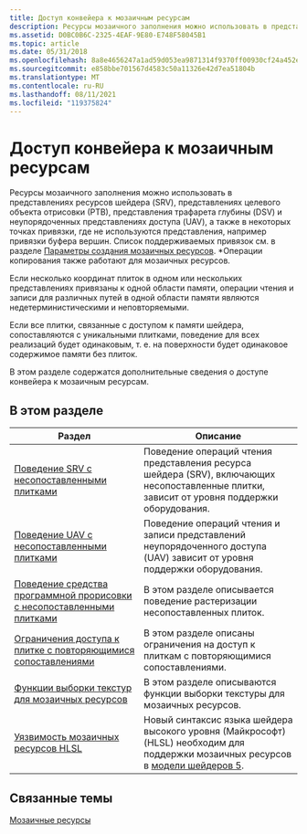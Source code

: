```yaml
---
title: Доступ конвейера к мозаичным ресурсам
description: Ресурсы мозаичного заполнения можно использовать в представлениях ресурсов шейдера (SRV), представлениях целевого объекта отрисовки (РТВ), представления трафарета глубины (DSV) и неупорядоченных представлениях доступа (UAV), а также в некоторых точках привязки, где не используются представления, например привязки буфера вершин.
ms.assetid: D0BC0B6C-2325-4EAF-9E80-E748F58045B1
ms.topic: article
ms.date: 05/31/2018
ms.openlocfilehash: 8a8e4656247a1ad59d053ea9871314f9370ff00930cf24a452e363775101f58d
ms.sourcegitcommit: e858bbe701567d4583c50a11326e42d7ea51804b
ms.translationtype: MT
ms.contentlocale: ru-RU
ms.lasthandoff: 08/11/2021
ms.locfileid: "119375824"
---
```

# <a name="pipeline-access-to-tiled-resources"></a>Доступ конвейера к мозаичным ресурсам

Ресурсы мозаичного заполнения можно использовать в представлениях ресурсов шейдера (SRV), представлениях целевого объекта отрисовки (РТВ), представления трафарета глубины (DSV) и неупорядоченных представлениях доступа (UAV), а также в некоторых точках привязки, где не используются представления, например привязки буфера вершин. Список поддерживаемых привязок см. в разделе [Параметры создания мозаичных ресурсов](tiled-resource-creation-parameters.md). \*Операции копирования также работают для мозаичных ресурсов.

Если несколько координат плиток в одном или нескольких представлениях привязаны к одной области памяти, операции чтения и записи для различных путей в одной области памяти являются недетерминистическими и неповторяемыми.

Если все плитки, связанные с доступом к памяти шейдера, сопоставляются с уникальными плитками, поведение для всех реализаций будет одинаковым, т. е. на поверхности будет одинаковое содержимое памяти без плиток.

В этом разделе содержатся дополнительные сведения о доступе конвейера к мозаичным ресурсам.

## <a name="in-this-section"></a>В этом разделе



| Раздел                                                                                                              | Описание                                                                                                                                                               |
|--------------------------------------------------------------------------------------------------------------------|---------------------------------------------------------------------------------------------------------------------------------------------------------------------------|
| [Поведение SRV с несопоставленными плитками](srv-behavior-with-non-mapped-tiles.md)<br/>                            | Поведение операций чтения представления ресурса шейдера (SRV), включающих несопоставленные плитки, зависит от уровня поддержки оборудования. <br/>                                          |
| [Поведение UAV с несопоставленными плитками](uav-behavior-with-non-mapped-tiles.md)<br/>                            | Поведение операций чтения и записи представлений неупорядоченного доступа (UAV) зависит от уровня поддержки оборудования. <br/>                                                            |
| [Поведение средства программной прорисовки с несопоставленными плитками](rasterizer-behavior-with-non-mapped-tiles.md)<br/>              | В этом разделе описывается поведение растеризации несопоставленных плиток.<br/>                                                                                              |
| [Ограничения доступа к плитке с повторяющимися сопоставлениями](tile-access-limitations-with-duplicate-mappings-.md)<br/> | В этом разделе описаны ограничения на доступ к плиткам с повторяющимися сопоставлениями.<br/>                                                                                        |
| [Функции выборки текстур для мозаичных ресурсов](tiled-resources-texture-sampling-features.md)<br/>              | В этом разделе описываются функции выборки текстуры для мозаичных ресурсов.<br/>                                                                                              |
| [Уязвимость мозаичных ресурсов HLSL](hlsl-tiled-resources-exposure.md)<br/>                                      | Новый синтаксис языка шейдера высокого уровня (Майкрософт) (HLSL) необходим для поддержки мозаичных ресурсов в [модели шейдеров 5](/windows/desktop/direct3dhlsl/d3d11-graphics-reference-sm5). <br/> |



 

## <a name="related-topics"></a>Связанные темы

<dl> <dt>

[Мозаичные ресурсы](tiled-resources.md)
</dt> </dl>

 

